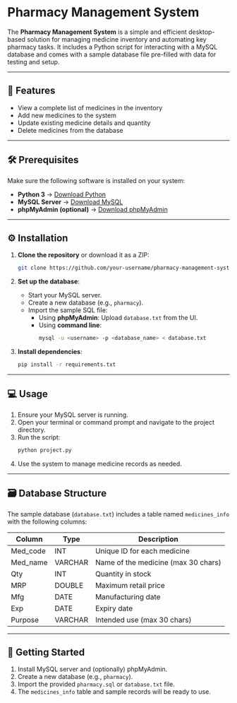 # Pharmacy Management System

The **Pharmacy Management System** is a simple and efficient desktop-based solution for managing medicine inventory and automating key pharmacy tasks. It includes a Python script for interacting with a MySQL database and comes with a sample database file pre-filled with data for testing and setup.

---

## 🚀 Features

- View a complete list of medicines in the inventory  
- Add new medicines to the system  
- Update existing medicine details and quantity  
- Delete medicines from the database

---

## 🛠️ Prerequisites

Make sure the following software is installed on your system:

- **Python 3** → [Download Python](https://www.python.org/downloads/)  
- **MySQL Server** → [Download MySQL](https://dev.mysql.com/downloads/)  
- **phpMyAdmin (optional)** → [Download phpMyAdmin](https://www.phpmyadmin.net/downloads/)

---

## ⚙️ Installation

1. **Clone the repository** or download it as a ZIP:
   ```bash
   git clone https://github.com/your-username/pharmacy-management-system.git
   ```

2. **Set up the database**:
   - Start your MySQL server.
   - Create a new database (e.g., `pharmacy`).
   - Import the sample SQL file:
     - Using **phpMyAdmin**: Upload `database.txt` from the UI.
     - Using **command line**:
       ```bash
       mysql -u <username> -p <database_name> < database.txt
       ```

3. **Install dependencies**:
   ```bash
   pip install -r requirements.txt
   ```

---

## 💻 Usage

1. Ensure your MySQL server is running.
2. Open your terminal or command prompt and navigate to the project directory.
3. Run the script:
   ```bash
   python project.py
   ```
4. Use the system to manage medicine records as needed.

---

## 🗃️ Database Structure

The sample database (`database.txt`) includes a table named `medicines_info` with the following columns:

| Column     | Type     | Description                             |
|------------|----------|-----------------------------------------|
| Med_code   | INT      | Unique ID for each medicine             |
| Med_name   | VARCHAR  | Name of the medicine (max 30 chars)     |
| Qty        | INT      | Quantity in stock                       |
| MRP        | DOUBLE   | Maximum retail price                    |
| Mfg        | DATE     | Manufacturing date                      |
| Exp        | DATE     | Expiry date                             |
| Purpose    | VARCHAR  | Intended use (max 30 chars)             |

---

## 🧱 Getting Started

1. Install MySQL server and (optionally) phpMyAdmin.
2. Create a new database (e.g., `pharmacy`).
3. Import the provided `pharmacy.sql` or `database.txt` file.
4. The `medicines_info` table and sample records will be ready to use.
